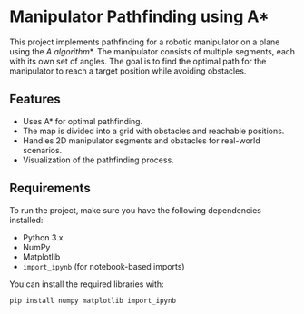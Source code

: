 # Manipulator Pathfinding using A*

This project implements pathfinding for a robotic manipulator on a plane using the **A* algorithm**. The manipulator consists of multiple segments, each with its own set of angles. The goal is to find the optimal path for the manipulator to reach a target position while avoiding obstacles.

## Features

- Uses A* for optimal pathfinding.
- The map is divided into a grid with obstacles and reachable positions.
- Handles 2D manipulator segments and obstacles for real-world scenarios.
- Visualization of the pathfinding process.

## Requirements

To run the project, make sure you have the following dependencies installed:

- Python 3.x
- NumPy
- Matplotlib
- `import_ipynb` (for notebook-based imports)

You can install the required libraries with:

```bash
pip install numpy matplotlib import_ipynb
